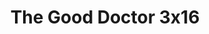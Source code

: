 ---
layout: episodios
title: "The Good Doctor 3x16"
url_serie_padre: 'the-good-doctor/temporada-3'
category: 'series'
capitulo: 'yes'
anio: '2019'
prev: 'capitulo-15'
proximo: 'capitulo-17'
sandbox: allow-same-origin allow-forms
idioma: 'Subtitulado'
calidad: 'Full HD'
reproductor: 'fembed'
image_banner: 'https://res.cloudinary.com/dmsdzouoo/image/upload/v1569378782/edLV34FXx1iFJA3hbZE7SYRSS4m-min_a6jdfg.jpg'
reproductores_fembed: ["https://www.seriemega.site/v/434-6izjwpx50p3","Subtitulado","https://feurl.com/v/05j27cl0d42dpq7","Subtitulado","https://fembed.live/v/24n-df2pywmm126","Subtitulado","https://feurl.com/v/kg8e5b38z1dme4e","Subtitulado","https://api.cuevana3.io/stream/index.php?file=ek5lbm9xYWNrS0xYMTZLa2xNbkdvY3ZTb3BtZng4TGp6ZFpobGFMUGtOelcwcUZmbWRIVzRkakVuS0JnbEplcG1KUnNZSlRTMGViVTBxZGdsdEhPb3N2VFkzTmt0SktzbDl4cFlLRFNsWmJheEorYmw5R2wyTmZIbUd4a2w1bWxuSmxrWm1TVG9PUFQxcWVScDl2UjJLSFdtS1NjeHc9PQ","Subtitulado","https://player.premiumstream.live/player.php?id=MTMwNw&sub=https://sub.cuevana2.io/vtt-sub/sub7/The.Good.Doctor.03x16.vtt","Subtitulado","https://player.openloadpremium.com/player.php?id=MTIwMw","Subtitulado","https://gdriveplayer.co/embed2.php?link=cbxc2UNa2mN4TBTuGLuGIwts4pwN3S0B%252BOcS%252F4j6YDypvALz2OVP%252FfSwN61sFZcftyUavIcde943SAaZBNeQk%252FlnqmJWQ9XXbtt4edBTgn37mJzTBKEk1%252BQ7Aoi43E6MFt5sW2ZbMj2rvftlL7bWfnAOUq%252BYIw22MjZAV2hbbHieftvw8u8ElfimgRv7MJBhOVW8RyMXjrlkpxtQZmkX0z","Subtitulado"]
tags:
- Drama
---